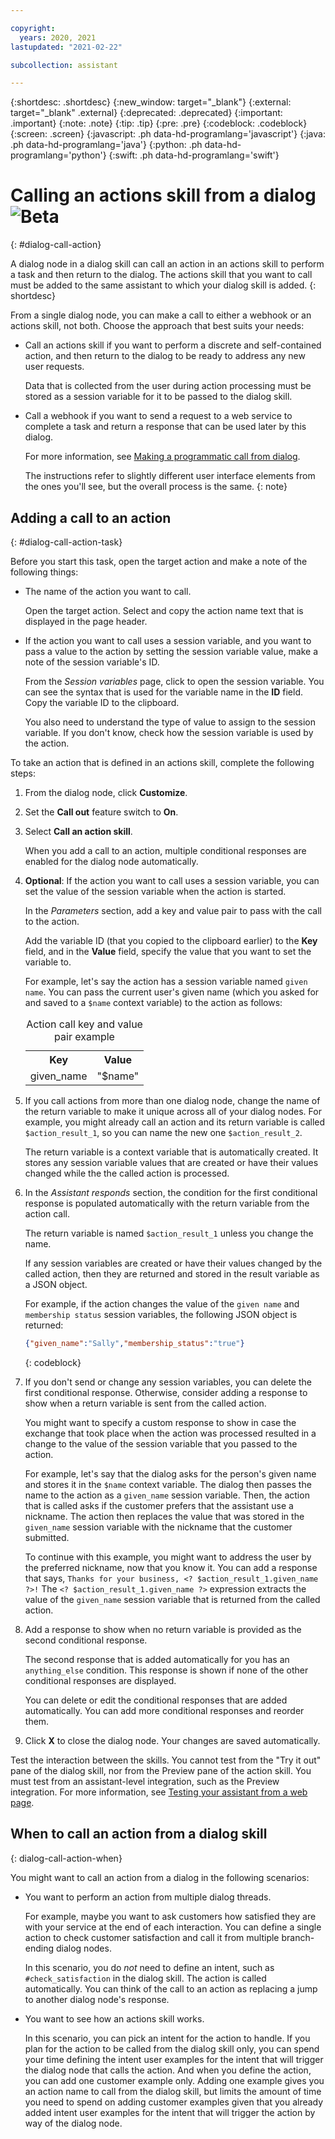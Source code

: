 ```yaml
---

copyright:
  years: 2020, 2021
lastupdated: "2021-02-22"

subcollection: assistant

---
```


{:shortdesc: .shortdesc}
{:new_window: target="_blank"}
{:external: target="_blank" .external}
{:deprecated: .deprecated}
{:important: .important}
{:note: .note}
{:tip: .tip}
{:pre: .pre}
{:codeblock: .codeblock}
{:screen: .screen}
{:javascript: .ph data-hd-programlang='javascript'}
{:java: .ph data-hd-programlang='java'}
{:python: .ph data-hd-programlang='python'}
{:swift: .ph data-hd-programlang='swift'}

# Calling an actions skill from a dialog ![Beta](images/beta.png)
{: #dialog-call-action}

A dialog node in a dialog skill can call an action in an actions skill to perform a task and then return to the dialog. The actions skill that you want to call must be added to the same assistant to which your dialog skill is added.
{: shortdesc}

From a single dialog node, you can make a call to either a webhook or an actions skill, not both. Choose the approach that best suits your needs:

- Call an actions skill if you want to perform a discrete and self-contained action, and then return to the dialog to be ready to address any new user requests. 

  Data that is collected from the user during action processing must be stored as a session variable for it to be passed to the dialog skill.

- Call a webhook if you want to send a request to a web service to complete a task and return a response that can be used later by this dialog. 

  For more information, see [Making a programmatic call from dialog](/docs/assistant?topic=assistant-dialog-webhooks). 
  
  The instructions refer to slightly different user interface elements from the ones you'll see, but the overall process is the same.
  {: note}

## Adding a call to an action
{: #dialog-call-action-task}

Before you start this task, open the target action and make a note of the following things:

- The name of the action you want to call. 

  Open the target action. Select and copy the action name text that is displayed in the page header.
- If the action you want to call uses a session variable, and you want to pass a value to the action by setting the session variable value, make a note of the session variable's ID.

  From the *Session variables* page, click to open the session variable. You can see the syntax that is used for the variable name in the **ID** field. Copy the variable ID to the clipboard. 
  
  You also need to understand the type of value to assign to the session variable. If you don't know, check how the session variable is used by the action.

To take an action that is defined in an actions skill, complete the following steps:

1.  From the dialog node, click **Customize**.
1.  Set the **Call out** feature switch to **On**.
1.  Select **Call an action skill**.

    When you add a call to an action, multiple conditional responses are enabled for the dialog node automatically.
1.  **Optional**: If the action you want to call uses a session variable, you can set the value of the session variable when the action is started.

    In the *Parameters* section, add a key and value pair to pass with the call to the action.

    Add the variable ID (that you copied to the clipboard earlier) to the **Key** field, and in the **Value** field, specify the value that you want to set the variable to.
    
    For example, let's say the action has a session variable named `given name`. You can pass the current user's given name (which you asked for and saved to a `$name` context variable) to the action as follows:

    <table>
      <caption>Action call key and value pair example</caption>
      <tr>
        <th>Key</th>
        <th>Value</th>
      </tr>
      <tr>
        <td>given_name</td>
        <td>"$name"</td>
      </tr>
    </table>

1.  If you call actions from more than one dialog node, change the name of the return variable to make it unique across all of your dialog nodes. For example, you might already call an action and its return variable is called `$action_result_1`, so you can name the new one `$action_result_2`.

    The return variable is a context variable that is automatically created. It stores any session variable values that are created or have their values changed while the the called action is processed.

1.  In the *Assistant responds* section, the condition for the first conditional response is populated automatically with the return variable from the action call.

    The return variable is named `$action_result_1` unless you change the name. 
    
    If any session variables are created or have their values changed by the called action, then they are returned and stored in the result variable as a JSON object. 

    For example, if the action changes the value of the `given name` and `membership status` session variables, the following JSON object is returned:

    ```json
    {"given_name":"Sally","membership_status":"true"}
    ```
    {: codeblock}

1.  If you don't send or change any session variables, you can delete the first conditional response. Otherwise, consider adding a response to show when a return variable is sent from the called action.

    You might want to specify a custom response to show in case the exchange that took place when the action was processed resulted in a change to the value of the session variable that you passed to the action.
    
    For example, let's say that the dialog asks for the person's given name and stores it in the `$name` context variable. The dialog then passes the name to the action as a `given_name` session variable. Then, the action that is called asks if the customer prefers that the assistant use a nickname. The action then replaces the value that was stored in the `given_name` session variable with the nickname that the customer submitted.

    To continue with this example, you might want to address the user by the preferred nickname, now that you know it. You can add a response that says, `Thanks for your business, <? $action_result_1.given_name ?>!` The `<? $action_result_1.given_name ?>` expression extracts the value of the `given_name` session variable that is returned from the called action.
1.  Add a response to show when no return variable is provided as the second conditional response.

    The second response that is added automatically for you has an `anything_else` condition. This response is shown if none of the other conditional responses are displayed. 

    You can delete or edit the conditional responses that are added automatically. You can add more conditional responses and reorder them.

1.  Click **X** to close the dialog node. Your changes are saved automatically.

Test the interaction between the skills. You cannot test from the "Try it out" pane of the dialog skill, nor from the Preview pane of the action skill. You must test from an assistant-level integration, such as the Preview integration. For more information, see [Testing your assistant from a web page](/docs/assistant?topic=assistant-deploy-web-link).

## When to call an action from a dialog skill
{: dialog-call-action-when}

You might want to call an action from a dialog in the following scenarios:

- You want to perform an action from multiple dialog threads. 

  For example, maybe you want to ask customers how satisfied they are with your service at the end of each interaction. You can define a single action to check customer satisfaction and call it from multiple branch-ending dialog nodes.

  In this scenario, you do *not* need to define an intent, such as `#check_satisfaction` in the dialog skill. The action is called automatically. You can think of the call to an action as replacing a jump to another dialog node's response.

- You want to see how an actions skill works. 

  In this scenario, you can pick an intent for the action to handle. If you plan for the action to be called from the dialog skill only, you can spend your time defining the intent user examples for the intent that will trigger the dialog node that calls the action. And when you define the action, you can add one customer example only. Adding one example gives you an action name to call from the dialog skill, but limits the amount of time you need to spend on adding customer examples given that you already added intent user examples for the intent that will trigger the action by way of the dialog node.
